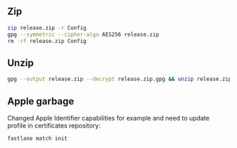 
## Zip

```bash
zip release.zip -r Config
gpg --symmetric --cipher-algo AES256 release.zip
rm -rf release.zip Config
```

## Unzip

```bash
gpg --output release.zip --decrypt release.zip.gpg && unzip release.zip && rm -rf release.zip
```

## Apple garbage

Changed Apple Identifier capabilities 
for example and need to update profile 
in certificates repository:

```bash
fastlane match init
```
